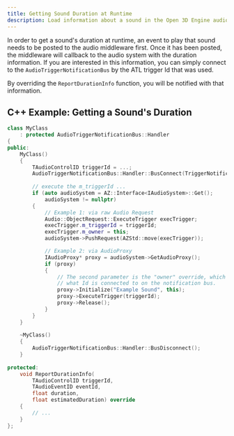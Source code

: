 ```yaml
---
title: Getting Sound Duration at Runtime
description: Load information about a sound in the Open 3D Engine audio system at runtime.
---
```


In order to get a sound's duration at runtime, an event to play that sound needs to be posted to the audio middleware first. Once it has been posted, the middleware will callback to the audio system with the duration information. If you are interested in this information, you can simply connect to the `AudioTriggerNotificationBus` by the ATL trigger Id that was used.

By overriding the `ReportDurationInfo` function, you will be notified with that information.

## C++ Example: Getting a Sound's Duration

```cpp
class MyClass
    : protected AudioTriggerNotificationBus::Handler
{
public:
    MyClass()
    {
        TAudioControlID triggerId = ...;
        AudioTriggerNotificationBus::Handler::BusConnect(TriggerNotificationIdType{ this });
 
        // execute the m_triggerId ...
        if (auto audioSystem = AZ::Interface<IAudioSystem>::Get();
            audioSystem != nullptr)
        {
            // Example 1: via raw Audio Request
            Audio::ObjectRequest::ExecuteTrigger execTrigger;
            execTrigger.m_triggerId = triggerId;
            execTrigger.m_owner = this;
            audioSystem->PushRequest(AZStd::move(execTrigger));

            // Example 2: via AudioProxy
            IAudioProxy* proxy = audioSystem->GetAudioProxy();
            if (proxy)
            {
                // The second parameter is the "owner" override, which matches
                // what Id is connected to on the notification bus.
                proxy->Initialize("Example Sound", this);
                proxy->ExecuteTrigger(triggerId);
                proxy->Release();
            }
        }
    }
 
    ~MyClass()
    {
        AudioTriggerNotificationBus::Handler::BusDisconnect();
    }
 
protected:
    void ReportDurationInfo(
        TAudioControlID triggerId,
        TAudioEventID eventId,
        float duration,
        float estimatedDuration) override
    {
        // ...
    }
};
```
